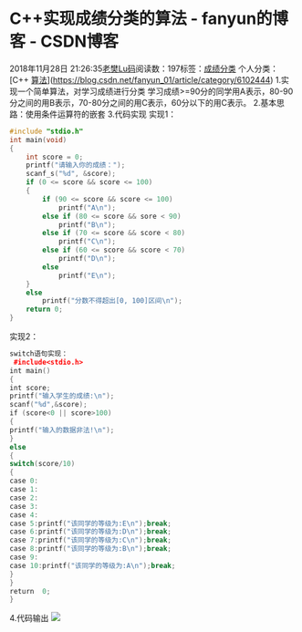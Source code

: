 # C++实现成绩分类的算法 - fanyun的博客 - CSDN博客
2018年11月28日 21:26:35[老樊Lu码](https://me.csdn.net/fanyun_01)阅读数：197标签：[成绩分类](https://so.csdn.net/so/search/s.do?q=成绩分类&t=blog)
个人分类：[C++																[算法](https://blog.csdn.net/fanyun_01/article/category/7113106)](https://blog.csdn.net/fanyun_01/article/category/6102444)
1.实现一个简单算法，对学习成绩进行分类
学习成绩>=90分的同学用A表示，80-90分之间的用B表示，70-80分之间的用C表示，60分以下的用C表示。
2.基本思路：使用条件运算符的嵌套
3.代码实现
实现1：
```cpp
#include "stdio.h"
int main(void)
{
    int score = 0;
    printf("请输入你的成绩：");
    scanf_s("%d", &score);
    if (0 <= score && score <= 100)
    {
        if (90 <= score && score <= 100)
            printf("A\n");
        else if (80 <= score && sore < 90)
            printf("B\n");
        else if (70 <= score && score < 80)
            printf("C\n");
        else if (60 <= score && score < 70)
            printf("D\n");
        else
            printf("E\n");
    }
    else
        printf("分数不得超出[0, 100]区间\n");
    return 0;
}
```
实现2：
```cpp
switch语句实现：
 #include<stdio.h>
int main()
{
int score;
printf("输入学生的成绩:\n");
scanf("%d",&score);
if (score<0 || score>100)
{
printf("输入的数据非法!\n");
}
else
{
switch(score/10)
{
case 0:
case 1:
case 2:
case 3:
case 4:
case 5:printf("该同学的等级为:E\n");break;
case 6:printf("该同学的等级为:D\n");break;
case 7:printf("该同学的等级为:C\n");break;
case 8:printf("该同学的等级为:B\n");break;
case 9:
case 10:printf("该同学的等级为:A\n");break;
}
}
return  0;
}
```
4.代码输出
![](https://img-blog.csdnimg.cn/20181127170656341.png)
